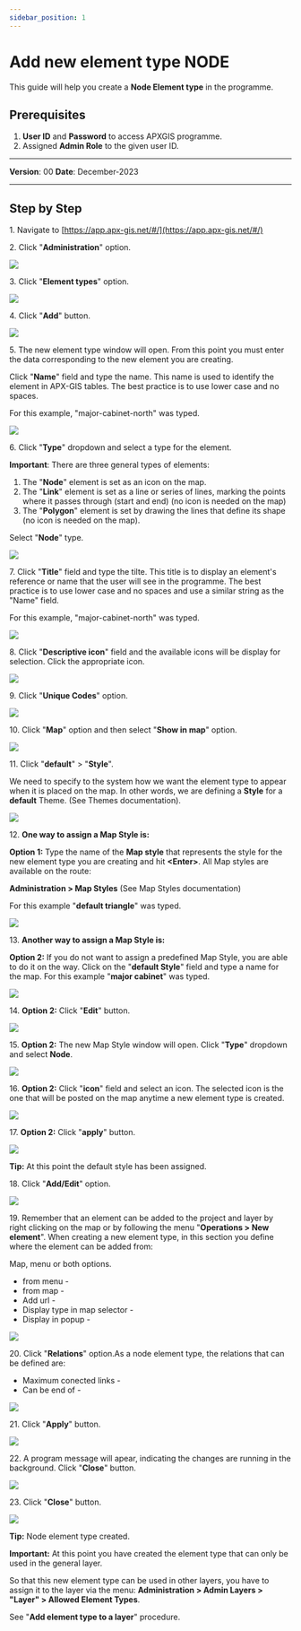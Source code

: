 ```yaml
---
sidebar_position: 1
---
```


# Add new element type NODE

This guide will help you create a **Node Element type** in the programme.

## **Prerequisites**
1.	**User ID** and **Password** to access APXGIS programme.
2.	Assigned **Admin Role** to the given user ID.


------------

**Version**: 00
**Date**: December-2023

------------
## **Step by Step**


1\. Navigate to [https://app.apx-gis.net/#/](https://app.apx-gis.net/#/)


2\. Click "**Administration**" option.

![](https://ajeuwbhvhr.cloudimg.io/colony-recorder.s3.amazonaws.com/files/2024-01-02/50254e2a-ac5c-4094-a114-003ad8de7c2e/ascreenshot.jpeg?tl_px=0,0&br_px=1146,640&force_format=png&width=1120.0&wat=1&wat_opacity=1&wat_gravity=northwest&wat_url=https://colony-recorder.s3.amazonaws.com/images/watermarks/14B8A6_standard.png&wat_pad=63,44)


3\. Click "**Element types**" option.

![](https://ajeuwbhvhr.cloudimg.io/colony-recorder.s3.amazonaws.com/files/2024-01-02/22d204dd-8bba-44eb-82c9-c8f630e68e75/ascreenshot.jpeg?tl_px=0,0&br_px=1376,769&force_format=png&width=1120.0&wat=1&wat_opacity=1&wat_gravity=northwest&wat_url=https://colony-recorder.s3.amazonaws.com/images/watermarks/14B8A6_standard.png&wat_pad=45,214)


4\. Click "**Add**" button.

![](https://ajeuwbhvhr.cloudimg.io/colony-recorder.s3.amazonaws.com/files/2024-01-02/08c29d66-38dd-4863-9300-0b18ba937391/ascreenshot.jpeg?tl_px=0,0&br_px=1719,887&force_format=png&width=1120.0&wat=1&wat_opacity=1&wat_gravity=northwest&wat_url=https://colony-recorder.s3.amazonaws.com/images/watermarks/14B8A6_standard.png&wat_pad=152,529)


5\. The new element type window will open. From this point you must enter the data corresponding to the new element you are creating.

Click "**Name**" field and type the name. This name is used to identify the element in APX-GIS tables. The best practice is to use lower case and no spaces.

For this example, "major-cabinet-north" was typed.

![](https://ajeuwbhvhr.cloudimg.io/colony-recorder.s3.amazonaws.com/files/2024-01-02/5564e27d-f5e0-49bb-91b8-026b39e5cc30/user_cropped_screenshot.jpeg?tl_px=0,0&br_px=1146,640&force_format=png&width=1120.0&wat=1&wat_opacity=1&wat_gravity=northwest&wat_url=https://colony-recorder.s3.amazonaws.com/images/watermarks/14B8A6_standard.png&wat_pad=115,22)


6\. Click "**Type**" dropdown and select a type for the element.

**Important**: There are three general types of elements:

1. The "**Node**" element is set as an icon on the map.
2. The "**Link**" element is set as a line or series of lines, marking the points where it passes through (start and end) (no icon is needed on the map)
3. The "**Polygon**" element is set by drawing the lines that define its shape (no icon is needed on the map).

Select "**Node**" type.

![](https://ajeuwbhvhr.cloudimg.io/colony-recorder.s3.amazonaws.com/files/2024-01-02/336a6f27-fc19-4215-b39f-f92fb5ab2677/user_cropped_screenshot.jpeg?tl_px=0,0&br_px=982,549&force_format=png&width=983&wat_scale=87&wat=1&wat_opacity=1&wat_gravity=northwest&wat_url=https://colony-recorder.s3.amazonaws.com/images/watermarks/14B8A6_standard.png&wat_pad=123,82)


7\. Click "**Title**" field and type the tilte. This title is to display an element's reference or name that the user will see in the programme. The best practice is to use lower case and no spaces and use a similar string as the "Name" field.

 For this example, "major-cabinet-north" was typed.

![](https://ajeuwbhvhr.cloudimg.io/colony-recorder.s3.amazonaws.com/files/2024-01-02/1c759fdd-2c1b-4355-a044-d20df2d70e24/user_cropped_screenshot.jpeg?tl_px=0,0&br_px=1719,887&force_format=png&width=1120.0&wat=1&wat_opacity=1&wat_gravity=northwest&wat_url=https://colony-recorder.s3.amazonaws.com/images/watermarks/14B8A6_standard.png&wat_pad=59,68)


8\. Click "**Descriptive icon**" field and the available icons will be display for selection. Click the appropriate icon.

![](https://ajeuwbhvhr.cloudimg.io/colony-recorder.s3.amazonaws.com/files/2024-01-02/5ebff12a-48ba-4bde-a448-44969f07c1fd/ascreenshot.jpeg?tl_px=0,0&br_px=1376,769&force_format=png&width=1120.0&wat=1&wat_opacity=1&wat_gravity=northwest&wat_url=https://colony-recorder.s3.amazonaws.com/images/watermarks/14B8A6_standard.png&wat_pad=229,212)


9\. Click "**Unique Codes**" option.

![](https://ajeuwbhvhr.cloudimg.io/colony-recorder.s3.amazonaws.com/files/2024-01-02/d170140b-cc55-4948-acf7-386b2a8164b5/user_cropped_screenshot.jpeg?tl_px=0,0&br_px=1921,887&force_format=png&width=1120.0&wat=1&wat_opacity=1&wat_gravity=northwest&wat_url=https://colony-recorder.s3.amazonaws.com/images/watermarks/14B8A6_standard.png&wat_pad=-12,126)


10\. Click "**Map**" option and then select "**Show in map**" option.

![](https://ajeuwbhvhr.cloudimg.io/colony-recorder.s3.amazonaws.com/files/2024-01-02/eb442af6-4a6a-41c6-a406-32d7e2f0d09d/user_cropped_screenshot.jpeg?tl_px=0,0&br_px=1921,887&force_format=png&width=1120.0)


11\. Click "**default**" &gt; "**Style**".

We need to specify to the system how we want the element type to appear when it is placed on the map. In other words, we are defining a **Style** for a **default** Theme. (See Themes documentation).

![](https://ajeuwbhvhr.cloudimg.io/colony-recorder.s3.amazonaws.com/files/2024-01-02/25595264-9d07-403d-93f5-f0c576e66771/ascreenshot.jpeg?tl_px=0,0&br_px=1719,887&force_format=png&width=1120.0&wat=1&wat_opacity=1&wat_gravity=northwest&wat_url=https://colony-recorder.s3.amazonaws.com/images/watermarks/14B8A6_standard.png&wat_pad=78,300)


12\. **One way to assign a Map Style is:**

**Option 1:** Type the name of the **Map style** that represents the style for the new element type you are creating and hit **&lt;Enter&gt;**. All Map styles are available on the route:

**Administration &gt; Map Styles** (See Map Styles documentation)

For this example "**default triangle**" was typed.

![](https://ajeuwbhvhr.cloudimg.io/colony-recorder.s3.amazonaws.com/files/2024-01-02/2fa42df0-3d39-47a1-aa9e-a5b72d957510/user_cropped_screenshot.jpeg?tl_px=0,0&br_px=1921,887&force_format=png&width=1120.0)


13\. **Another way to assign a Map Style is:**

**Option 2:** If you do not want to assign a predefined Map Style, you are able to do it on the way. Click on the "**default Style**" field and type a name for the map. For this example "**major cabinet**" was typed.

![](https://ajeuwbhvhr.cloudimg.io/colony-recorder.s3.amazonaws.com/files/2024-01-24/fae6bc2d-917a-4a43-853f-aa7852f872bf/user_cropped_screenshot.jpeg?tl_px=0,0&br_px=835,761&force_format=png&width=1120.0&wat=1&wat_opacity=1&wat_gravity=northwest&wat_url=https://colony-recorder.s3.amazonaws.com/images/watermarks/14B8A6_standard.png&wat_pad=165,705)


14\. **Option 2:** Click "**Edit**" button.

![](https://ajeuwbhvhr.cloudimg.io/colony-recorder.s3.amazonaws.com/files/2024-01-24/a51462d0-14f5-430f-b750-7c0d47f79206/user_cropped_screenshot.jpeg?tl_px=0,0&br_px=965,880&force_format=png&width=1120.0&wat=1&wat_opacity=1&wat_gravity=northwest&wat_url=https://colony-recorder.s3.amazonaws.com/images/watermarks/14B8A6_standard.png&wat_pad=323,597)


15\. **Option 2:** The new Map Style window will open. Click "**Type**" dropdown and select **Node**.

![](https://ajeuwbhvhr.cloudimg.io/colony-recorder.s3.amazonaws.com/files/2024-01-24/0233383f-50dc-4eb3-ac2f-eccd8d627aa0/user_cropped_screenshot.jpeg?tl_px=0,0&br_px=856,880&force_format=png&width=1090&wat_scale=97&wat=1&wat_opacity=1&wat_gravity=northwest&wat_url=https://colony-recorder.s3.amazonaws.com/images/watermarks/14B8A6_standard.png&wat_pad=646,105)


16\. **Option 2:** Click "**icon**" field and select an icon. The selected icon is the one that will be posted on the map anytime a new element type is created.

![](https://ajeuwbhvhr.cloudimg.io/colony-recorder.s3.amazonaws.com/files/2024-01-24/a62f0d32-8332-4de9-994b-fa9a9e5a3af1/user_cropped_screenshot.jpeg?tl_px=0,0&br_px=742,882&force_format=png&width=942&wat_scale=84&wat=1&wat_opacity=1&wat_gravity=northwest&wat_url=https://colony-recorder.s3.amazonaws.com/images/watermarks/14B8A6_standard.png&wat_pad=180,169)


17\. **Option 2:** Click "**apply**" button.

![](https://ajeuwbhvhr.cloudimg.io/colony-recorder.s3.amazonaws.com/files/2024-01-24/41c378fb-2476-486d-8be2-5a6e847076c1/user_cropped_screenshot.jpeg?tl_px=0,0&br_px=855,882&force_format=png&width=1086&wat_scale=96&wat=1&wat_opacity=1&wat_gravity=northwest&wat_url=https://colony-recorder.s3.amazonaws.com/images/watermarks/14B8A6_standard.png&wat_pad=320,1046)


**Tip:** At this point the default style has been assigned.


18\. Click "**Add/Edit**" option.

![](https://ajeuwbhvhr.cloudimg.io/colony-recorder.s3.amazonaws.com/files/2024-01-02/729cfbe3-a5c5-4f28-9869-227a156c4b79/user_cropped_screenshot.jpeg?tl_px=0,0&br_px=1921,887&force_format=png&width=1120.0&wat=1&wat_opacity=1&wat_gravity=northwest&wat_url=https://colony-recorder.s3.amazonaws.com/images/watermarks/14B8A6_standard.png&wat_pad=-9,305)


19\. Remember that an element can be added to the project and layer by right clicking on the map or by following the menu "**Operations &gt; New element**". When creating a new element type, in this section you define where the element can be added from:

Map, menu or both options.

- from menu -
- from map -
- Add url -
- Display type in map selector -
- Display in popup -

![](https://ajeuwbhvhr.cloudimg.io/colony-recorder.s3.amazonaws.com/files/2024-01-02/5186357c-3250-41d1-b08e-1e74f43a1335/screenshot.jpeg?tl_px=0,0&br_px=1921,887&force_format=png&width=1120.0)


20\. Click "**Relations**" option.As a node element type, the relations that can be defined are:

- Maximum conected links -
- Can be end of -

![](https://ajeuwbhvhr.cloudimg.io/colony-recorder.s3.amazonaws.com/files/2024-01-02/69223f91-d7df-4cb6-a5b8-6f9f4fd1fbeb/user_cropped_screenshot.jpeg?tl_px=0,0&br_px=1921,887&force_format=png&width=1120.0&wat=1&wat_opacity=1&wat_gravity=northwest&wat_url=https://colony-recorder.s3.amazonaws.com/images/watermarks/14B8A6_standard.png&wat_pad=-9,259)


21\. Click "**Apply**" button.

![](https://ajeuwbhvhr.cloudimg.io/colony-recorder.s3.amazonaws.com/files/2024-01-02/d6cbd616-08a2-4fbe-8a49-ab501085c626/user_cropped_screenshot.jpeg?tl_px=0,0&br_px=1719,887&force_format=png&width=1120.0&wat=1&wat_opacity=1&wat_gravity=northwest&wat_url=https://colony-recorder.s3.amazonaws.com/images/watermarks/14B8A6_standard.png&wat_pad=157,518)


22\. A program message will apear, indicating the changes are running in the background. Click "**Close**" button.

![](https://ajeuwbhvhr.cloudimg.io/colony-recorder.s3.amazonaws.com/files/2024-01-02/ab5e6ddf-2585-4c2c-a253-6bed9f5694df/ascreenshot.jpeg?tl_px=466,0&br_px=1843,769&force_format=png&width=1120.0&wat=1&wat_opacity=1&wat_gravity=northwest&wat_url=https://colony-recorder.s3.amazonaws.com/images/watermarks/14B8A6_standard.png&wat_pad=524,165)


23\. Click "**Close**" button.

![](https://ajeuwbhvhr.cloudimg.io/colony-recorder.s3.amazonaws.com/files/2024-01-02/4361d558-2478-4e80-b4a1-16d44ac7e9d0/ascreenshot.jpeg?tl_px=0,0&br_px=1719,887&force_format=png&width=1120.0&wat=1&wat_opacity=1&wat_gravity=northwest&wat_url=https://colony-recorder.s3.amazonaws.com/images/watermarks/14B8A6_standard.png&wat_pad=181,522)


**Tip:** Node element type created.


**Important:** At this point you have created the element type that can only be used in the general layer. 


So that this new element type can be used in other layers, you have to assign it to the layer via the menu: **Administration > Admin Layers > "Layer" > Allowed Element Types**.


See "**Add element type to a layer**" procedure.
